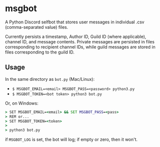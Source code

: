 # msgbot
A Python Discord selfbot that stores user messages in individual .csv (comma-separated value) files.

Currently persists a timestamp, Author ID, Guild ID (where applicable), channel ID, and message contents. Private messages are persisted in files corresponding to recipient channel IDs, while guild messages are stored in files corresponding to the guild ID.

## Usage
In the same directory as `bot.py` (Mac/Linux):
- `$ MSGBOT_EMAIL=<email> MSGBOT_PASS=<password> python3.py`
- `$ MSGBOT_TOKEN=<bot token> python3 bot.py`

Or, on Windows:
```cmd
> SET MSGBOT_EMAIL=<email> && SET MSGBOT_PASS=<pass>
> REM or...
> SET MSGBOT_TOKEN=<token>
>
> python3 bot.py
```

if `MSGBOT_LOG` is set, the bot will log; if empty or zero, then it won't.
